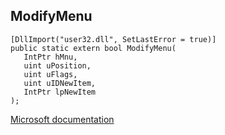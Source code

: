 ## ModifyMenu

```
[DllImport("user32.dll", SetLastError = true)]
public static extern bool ModifyMenu(
   IntPtr hMnu,
   uint uPosition,
   uint uFlags,
   uint uIDNewItem,
   IntPtr lpNewItem
);
```

[Microsoft documentation](https://docs.microsoft.com/en-us/windows/win32/api/winuser/nf-winuser-modifymenuw)
